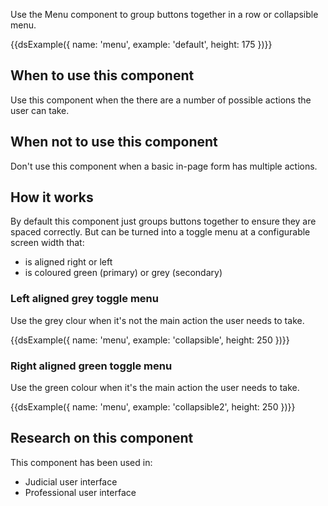 Use the Menu component to group buttons together in a row or collapsible menu.

{{dsExample({
  name: 'menu',
  example: 'default',
  height: 175
})}}

## When to use this component

Use this component when the there are a number of possible actions the user can take.

## When not to use this component

Don't use this component when a basic in-page form has multiple actions.

## How it works

By default this component just groups buttons together to ensure they are spaced correctly. But can be turned into a toggle menu at a configurable screen width that:

- is aligned right or left
- is coloured green (primary) or grey (secondary)

### Left aligned grey toggle menu

Use the grey clour when it's not the main action the user needs to take.

{{dsExample({
  name: 'menu',
  example: 'collapsible',
  height: 250
})}}

### Right aligned green toggle menu

Use the green colour when it's the main action the user needs to take.

{{dsExample({
  name: 'menu',
  example: 'collapsible2',
  height: 250
})}}

## Research on this component

This component has been used in:

- Judicial user interface
- Professional user interface